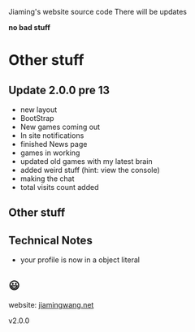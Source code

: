 Jiaming's website source code
There will be updates

**no bad stuff**

# Other stuff

## Update 2.0.0 pre 13

* new layout
* BootStrap
* New games coming out
* In site notifications
* finished News page
* games in working
* updated old games with my latest brain
* added weird stuff (hint: view the console)
* making the chat
* total visits count added

Other stuff
----
## Technical Notes
* your profile is now in a object literal

:smiley:
----
website: 
[jiamingwang.net](https://jiamingwang.net)

v2.0.0